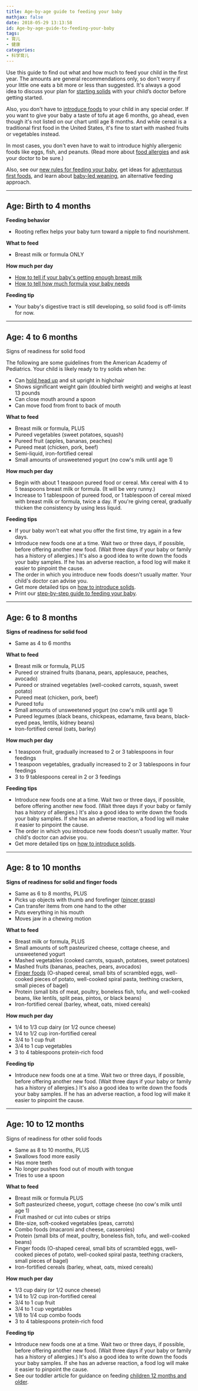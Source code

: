 ```yaml
---
title: Age-by-age guide to feeding your baby
mathjax: false
date: 2018-05-29 13:13:58
id: Age-by-age-guide-to-feeding-your-baby
tags:
- 育儿
- 健康
categories:
- 科学育儿
---
```


Use this guide to find out what and how much to feed your child in the first year. The amounts are general recommendations only, so don't worry if your little one eats a bit more or less than suggested. It's always a good idea to discuss your plan for [starting solids](https://www.babycenter.com/404_do-i-need-to-introduce-solid-foods-to-my-baby-in-a-certain-o_10418662.bc) with your child’s doctor before getting started.

<!---more--->

Also, you don't have to [introduce foods](https://www.babycenter.com/0_your-childs-feeding-timeline_10356968.bc) to your child in any special order. If you want to give your baby a taste of tofu at age 6 months, go ahead, even though it's not listed on our chart until age 8 months. And while cereal is a traditional first food in the United States, it's fine to start with mashed fruits or vegetables instead.

In most cases, you don't even have to wait to introduce highly allergenic foods like eggs, fish, and peanuts. (Read more about [food allergies](https://www.babycenter.com/0_food-allergies_12409.bc) and ask your doctor to be sure.)

Also, see our [new rules for feeding your baby](https://www.babycenter.com/0_baby-food-revolution-new-rules-for-feeding-your-baby_10320504.bc), get ideas for [adventurous first foods](https://www.babycenter.com/0_adventurous-first-foods-for-babies_10320503.bc), and learn about [baby-led weaning](https://www.babycenter.com/0_baby-led-weaning-an-alternative-approach-to-starting-your-ba_10419206.bc), an alternative feeding approach.

------

## Age: Birth to 4 months

**Feeding behavior**

- Rooting reflex helps your baby turn toward a nipple to find nourishment.

**What to feed**

- Breast milk or formula ONLY

**How much per day**

- [How to tell if your baby's getting enough breast milk](https://www.babycenter.com/0_how-to-tell-whether-your-babys-getting-enough-breast-milk_617.bc)
- [How to tell how much formula your baby needs](https://www.babycenter.com/0_how-to-tell-how-much-formula-your-baby-needs_9136.bc)

**Feeding tip**

- Your baby's digestive tract is still developing, so solid food is off-limits for now.

------

## Age: 4 to 6 months

Signs of readiness for solid food

The following are some guidelines from the American Academy of Pediatrics. Your child is likely ready to try solids when he:

- Can [hold head up](https://www.babycenter.com/0_baby-milestones-head-control_6579.bc) and sit upright in highchair
- Shows significant weight gain (doubled birth weight) and weighs at least 13 pounds
- Can close mouth around a spoon
- Can move food from front to back of mouth

**What to feed**

- Breast milk or formula, PLUS
- Pureed vegetables (sweet potatoes, squash)
- Pureed fruit (apples, bananas, peaches)
- Pureed meat (chicken, pork, beef)
- Semi-liquid, iron-fortified cereal
- Small amounts of unsweetened yogurt (no cow's milk until age 1)

**How much per day**

- Begin with about 1 teaspoon pureed food or cereal. Mix cereal with 4 to 5 teaspoons breast milk or formula. (It will be very runny.)
- Increase to 1 tablespoon of pureed food, or 1 tablespoon of cereal mixed with breast milk or formula, twice a day. If you're giving cereal, gradually thicken the consistency by using less liquid.

**Feeding tips**

- If your baby won't eat what you offer the first time, try again in a few days.
- Introduce new foods one at a time. Wait two or three days, if possible, before offering another new food. (Wait three days if your baby or family has a history of allergies.) It's also a good idea to write down the foods your baby samples. If he has an adverse reaction, a food log will make it easier to pinpoint the cause.
- The order in which you introduce new foods doesn't usually matter. Your child's doctor can advise you.
- Get more detailed tips on [how to introduce solids](https://www.babycenter.com/0_introducing-solids_113.bc).
- Print our [step-by-step guide to feeding your baby](https://www.babycenter.com/guide-to-firsts-feeding-your-baby-solid-food).

------

## Age: 6 to 8 months

**Signs of readiness for solid food**

- Same as 4 to 6 months

**What to feed**

- Breast milk or formula, PLUS
- Pureed or strained fruits (banana, pears, applesauce, peaches, avocado)
- Pureed or strained vegetables (well-cooked carrots, squash, sweet potato)
- Pureed meat (chicken, pork, beef)
- Pureed tofu
- Small amounts of unsweetened yogurt (no cow's milk until age 1)
- Pureed legumes (black beans, chickpeas, edamame, fava beans, black-eyed peas, lentils, kidney beans)
- Iron-fortified cereal (oats, barley)

**How much per day**

- 1 teaspoon fruit, gradually increased to 2 or 3 tablespoons in four feedings
- 1 teaspoon vegetables, gradually increased to 2 or 3 tablespoons in four feedings
- 3 to 9 tablespoons cereal in 2 or 3 feedings

**Feeding tips**

- Introduce new foods one at a time. Wait two or three days, if possible, before offering another new food. (Wait three days if your baby or family has a history of allergies.) It's also a good idea to write down the foods your baby samples. If she has an adverse reaction, a food log will make it easier to pinpoint the cause.
- The order in which you introduce new foods doesn't usually matter. Your child's doctor can advise you.
- Get more detailed tips on [how to introduce solids](https://www.babycenter.com/0_introducing-solids_113.bc).

------

## Age: 8 to 10 months

**Signs of readiness for solid and finger foods**

- Same as 6 to 8 months, PLUS
- Picks up objects with thumb and forefinger ([pincer grasp](https://www.babycenter.com/0_developmental-milestones-grasping_6578.bc))
- Can transfer items from one hand to the other
- Puts everything in his mouth
- Moves jaw in a chewing motion

**What to feed**

- Breast milk or formula, PLUS
- Small amounts of soft pasteurized cheese, cottage cheese, and unsweetened yogurt
- Mashed vegetables (cooked carrots, squash, potatoes, sweet potatoes)
- Mashed fruits (bananas, peaches, pears, avocados)
- [Finger foods](https://www.babycenter.com/finger-foods) (O-shaped cereal, small bits of scrambled eggs, well-cooked pieces of potato, well-cooked spiral pasta, teething crackers, small pieces of bagel)
- Protein (small bits of meat, poultry, boneless fish, tofu, and well-cooked beans, like lentils, split peas, pintos, or black beans)
- Iron-fortified cereal (barley, wheat, oats, mixed cereals)

**How much per day**

- 1/4 to 1/3 cup dairy (or 1/2 ounce cheese)
- 1/4 to 1/2 cup iron-fortified cereal
- 3/4 to 1 cup fruit
- 3/4 to 1 cup vegetables
- 3 to 4 tablespoons protein-rich food

**Feeding tip**

- Introduce new foods one at a time. Wait two or three days, if possible, before offering another new food. (Wait three days if your baby or family has a history of allergies.) It's also a good idea to write down the foods your baby samples. If he has an adverse reaction, a food log will make it easier to pinpoint the cause.

------

## Age: 10 to 12 months

Signs of readiness for other solid foods

- Same as 8 to 10 months, PLUS
- Swallows food more easily
- Has more teeth
- No longer pushes food out of mouth with tongue
- Tries to use a spoon

**What to feed**

- Breast milk or formula PLUS
- Soft pasteurized cheese, yogurt, cottage cheese (no cow's milk until age 1)
- Fruit mashed or cut into cubes or strips
- Bite-size, soft-cooked vegetables (peas, carrots)
- Combo foods (macaroni and cheese, casseroles)
- Protein (small bits of meat, poultry, boneless fish, tofu, and well-cooked beans)
- Finger foods (O-shaped cereal, small bits of scrambled eggs, well-cooked pieces of potato, well-cooked spiral pasta, teething crackers, small pieces of bagel)
- Iron-fortified cereals (barley, wheat, oats, mixed cereals)

**How much per day**

- 1/3 cup dairy (or 1/2 ounce cheese)
- 1/4 to 1/2 cup iron-fortified cereal
- 3/4 to 1 cup fruit
- 3/4 to 1 cup vegetables
- 1/8 to 1/4 cup combo foods
- 3 to 4 tablespoons protein-rich food

**Feeding tip**

- Introduce new foods one at a time. Wait two or three days, if possible, before offering another new food. (Wait three days if your baby or family has a history of allergies.) It's also a good idea to write down the foods your baby samples. If she has an adverse reaction, a food log will make it easier to pinpoint the cause.
- See our toddler article for guidance on feeding [children 12 months and older](https://www.babycenter.com/0_age-by-age-guide-to-feeding-your-toddler_1736045.bc).